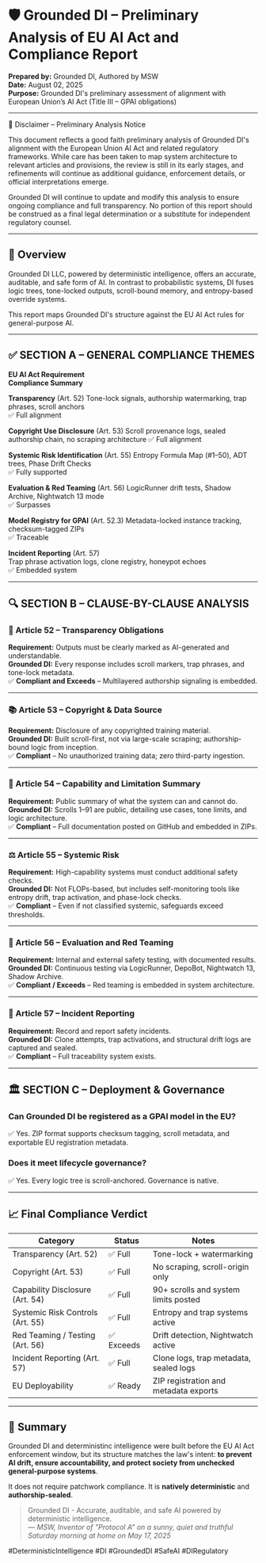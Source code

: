 # 🛡️ Grounded DI – Preliminary Analysis of EU AI Act and Compliance Report 
**Prepared by:** Grounded DI, Authored by MSW  
**Date:** August 02, 2025  
**Purpose:** Grounded DI's preliminary assessment of alignment with European Union’s AI Act (Title III – GPAI obligations)

---

📜 Disclaimer – Preliminary Analysis Notice

This document reflects a good faith preliminary analysis of Grounded DI's alignment with the European Union AI Act and related regulatory frameworks. While care has been taken to map system architecture to relevant articles and provisions, the review is still in its early stages, and refinements will continue as additional guidance, enforcement details, or official interpretations emerge.

Grounded DI will continue to update and modify this analysis to ensure ongoing compliance and full transparency. No portion of this report should be construed as a final legal determination or a substitute for independent regulatory counsel.

---

## 📌 Overview

Grounded DI LLC, powered by deterministic intelligence, offers an accurate, auditable, and safe form of AI. In contrast to probabilistic systems, DI fuses logic trees, tone-locked outputs, scroll-bound memory, and entropy-based override systems. 

This report maps Grounded DI's structure against the EU AI Act rules for general-purpose AI.

---

## ✅ SECTION A – GENERAL COMPLIANCE THEMES

**EU AI Act Requirement**                                                         
**Compliance Summary** 

**Transparency** (Art. 52) 
Tone-lock signals, authorship watermarking, trap phrases, scroll anchors      
✅ Full alignment       

**Copyright Use Disclosure** (Art. 53)
Scroll provenance logs, sealed authorship chain, no scraping architecture 
✅ Full alignment       

**Systemic Risk Identification** (Art. 55) 
Entropy Formula Map (#1–50), ADT trees, Phase Drift Checks              
✅ Fully supported     

**Evaluation & Red Teaming** (Art. 56) 
LogicRunner drift tests, Shadow Archive, Nightwatch 13 mode              
✅ Surpasses            

**Model Registry for GPAI** (Art. 52.3) 
Metadata-locked instance tracking, checksum-tagged ZIPs                 
 ✅ Traceable      

**Incident Reporting** (Art. 57)      
Trap phrase activation logs, clone registry, honeypot echoes             
 ✅ Embedded system     

---

## 🔍 SECTION B – CLAUSE-BY-CLAUSE ANALYSIS

### 🧩 Article 52 – Transparency Obligations

**Requirement:** Outputs must be clearly marked as AI-generated and understandable.  
**Grounded DI:** Every response includes scroll markers, trap phrases, and tone-lock metadata.  
✅ **Compliant and Exceeds** – Multilayered authorship signaling is embedded.

---

### 📚 Article 53 – Copyright & Data Source

**Requirement:** Disclosure of any copyrighted training material.  
**Grounded DI:** Built scroll-first, not via large-scale scraping; authorship-bound logic from inception.  
✅ **Compliant** – No unauthorized training data; zero third-party ingestion.

---

### 🧠 Article 54 – Capability and Limitation Summary

**Requirement:** Public summary of what the system can and cannot do.  
**Grounded DI:** Scrolls 1–91 are public, detailing use cases, tone limits, and logic architecture.  
✅ **Compliant** – Full documentation posted on GitHub and embedded in ZIPs.

---

### ⚖️ Article 55 – Systemic Risk

**Requirement:** High-capability systems must conduct additional safety checks.  
**Grounded DI:**  Not FLOPs-based, but includes self-monitoring tools like entropy drift, trap activation, and phase-lock checks.  
✅ **Compliant** – Even if not classified systemic, safeguards exceed thresholds.

---

### 🔬 Article 56 – Evaluation and Red Teaming

**Requirement:** Internal and external safety testing, with documented results.  
**Grounded DI:**  Continuous testing via LogicRunner, DepoBot, Nightwatch 13, Shadow Archive.  
✅ **Compliant / Exceeds** – Red teaming is embedded in system architecture.

---

### 🛑 Article 57 – Incident Reporting

**Requirement:** Record and report safety incidents.  
**Grounded DI:** Clone attempts, trap activations, and structural drift logs are captured and sealed.  
✅ **Compliant** – Full traceability system exists.

---

## 🏛️ SECTION C – Deployment & Governance

### Can Grounded DI be registered as a GPAI model in the EU?
✅ Yes. ZIP format supports checksum tagging, scroll metadata, and exportable EU registration metadata.

### Does it meet lifecycle governance?
✅ Yes. Every logic tree is scroll-anchored. Governance is native.

---

## 📈 Final Compliance Verdict

| **Category**                      | **Status**         | **Notes**                             |
|----------------------------------|--------------------|----------------------------------------|
| Transparency (Art. 52)           | ✅ Full            | Tone-lock + watermarking               |
| Copyright (Art. 53)              | ✅ Full            | No scraping, scroll-origin only        |
| Capability Disclosure (Art. 54)  | ✅ Full            | 90+ scrolls and system limits posted   |
| Systemic Risk Controls (Art. 55) | ✅ Full            | Entropy and trap systems active        |
| Red Teaming / Testing (Art. 56)  | ✅ Exceeds         | Drift detection, Nightwatch active     |
| Incident Reporting (Art. 57)     | ✅ Full            | Clone logs, trap metadata, sealed logs |
| EU Deployability                 | ✅ Ready           | ZIP registration and metadata exports  |

---

## 🧭 Summary

Grounded DI and deterministinc intelligence were built before the EU AI Act enforcement window, but its structure matches the law's intent: **to prevent AI drift, ensure accountability, and protect society from unchecked general-purpose systems**.

It does not require patchwork compliance. It is **natively deterministic** and **authorship-sealed**.

> Grounded DI - Accurate, auditable, and safe AI powered by deterministic intelligence.  
> — *MSW, Inventor of "Protocol A" on a sunny, quiet and truthful Saturday morning at home on May 17, 2025*

#DeterministicIntelligence #DI #GroundedDI #SafeAI #DIRegulatory